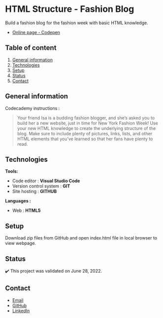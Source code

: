 # HTML Structure - Fashion Blog

Build a fashion blog for the fashion week with basic HTML knowledge.
- [Online page - Codepen](https://codepen.io/ByronMike/pen/OJZrvMB)

## Table of content
1. [General information](#General-information)
2. [Technologies](#Technologies)
3. [Setup](#Setup)
4. [Status](#Status)
5. [Contact](#Contact)

## General information

Codecademy instructions :
> Your friend Isa is a budding fashion blogger, and she’s asked you to build her a new website, just in time for New York Fashion Week! Use your new HTML knowledge to create the underlying structure of the blog. Make sure to include plenty of pictures, links, lists, and other HTML elements that you’ve learned so that her fans have plenty to read.

## Technologies
**Tools:**
 * Code editor : **Visual Studio Code**
 * Version control system : **GIT**
 * Site hosting : **GITHUB**
  
**Languages :**
 * Web : **HTML5**

## Setup
Download zip files from GitHub and open index.html file in local browser to view webpage.

## Status
:heavy_check_mark: This project was validated on June 28, 2022.

## Contact
* [Email](mailto:auger.michaell@gmail;com)
* [GitHub](https://github.com/ByronMike)
* [LinkedIn](https://www.linkedin.com/in/auger-michael/)

